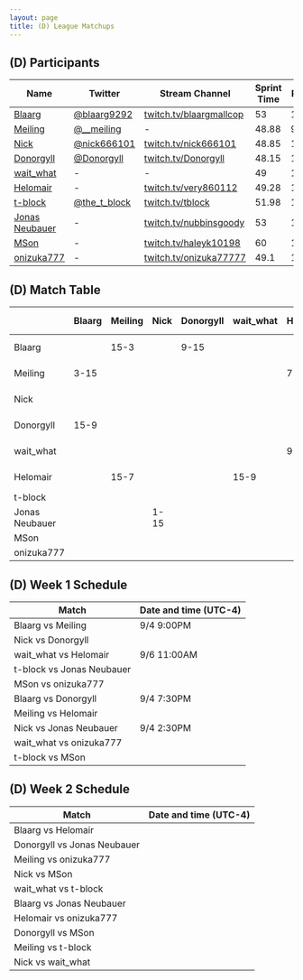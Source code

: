 ```yaml
---
layout: page
title: (D) League Matchups
---
```


## (D) Participants ##

<table>
  <thead>
    <tr>
      <th>Name</th>
      <th>Twitter</th>
      <th>Stream Channel</th>
	  <th>Sprint Time</th>
	  <th>Rating</th>
    </tr>
  </thead>
  <tbody>
    <tr>
      <td><a href="https://steamcommunity.com/id/hz496/">Blaarg</a></td>
      <td><a href="https://twitter.com/blaarg9292">@blaarg9292</a></td>
      <td><a href="https://www.twitch.tv/blaargmallcop">twitch.tv/blaargmallcop</a></td>
      <td>53</td>
      <td>11892</td>
    </tr>
    <tr>
      <td><a href="https://steamcommunity.com/id/dongmeiling">Meiling</a></td>
      <td><a href="https://twitter.com/__meiling">@__meiling</a></td>
      <td>-</td>
      <td>48.88</td>
      <td>9500</td>
    </tr>
    <tr>
      <td><a href="https://steamcommunity.com/profiles/76561198056430350">Nick</a></td>
      <td><a href="https://twitter.com/nick666101">@nick666101</a></td>
      <td><a href="https://www.twitch.tv/nick666101/">twitch.tv/nick666101</a></td>
      <td>48.85</td>
      <td>10800</td>
    </tr>
    <tr>
      <td><a href="https://steamcommunity.com/profiles/76561198039762564/">Donorgyll</a></td>
      <td><a href="https://twitter.com/Donorgyll">@Donorgyll</a></td>
      <td><a href="https://www.twitch.tv/Donorgyll">twitch.tv/Donorgyll</a></td>
      <td>48.15</td>
      <td>15600</td>
    </tr>
    <tr>
      <td><a href="https://steamcommunity.com/profiles/76561197997728320">wait_what</a></td>
      <td>-</td>
      <td>-</td>
      <td>49</td>
      <td>12000</td>
    </tr>
    <tr>
      <td><a href="https://steamcommunity.com/profiles/76561198331148398/">Helomair</a></td>
      <td>-</td>
      <td><a href="https://www.twitch.tv/very860112">twitch.tv/very860112</a></td>
      <td>49.28</td>
      <td>15038</td>
    </tr>
    <tr>
      <td><a href="https://steamcommunity.com/profiles/76561198009948593/">t-block</a></td>
      <td><a href="https://twitter.com/the_t_block">@the_t_block</a></td>
      <td><a href="https://www.twitch.tv/tblock">twitch.tv/tblock</a></td>
      <td>51.98</td>
      <td>13800</td>
    </tr>
    <tr>
      <td><a href="https://steamcommunity.com/id/nubbinsgoody">Jonas Neubauer</a></td>
      <td>-</td>
      <td><a href="https://www.twitch.tv/nubbinsgoody">twitch.tv/nubbinsgoody</a></td>
      <td>53</td>
      <td>11000</td>
    </tr>
    <tr>
      <td><a href="https://steamcommunity.com/id/haleyk10198">MSon</a></td>
      <td>-</td>
      <td><a href="https://www.twitch.tv/haleyk10198">twitch.tv/haleyk10198</a></td>
      <td>60</td>
      <td>15000</td>
    </tr>
    <tr>
      <td><a href="https://steamcommunity.com/id/onizuka777/">onizuka777</a></td>
      <td>-</td>
      <td><a href="https://www.twitch.tv/onizuka77777">twitch.tv/onizuka77777</a></td>
      <td>49.1</td>
      <td>15400</td>
    </tr>
  </tbody>
</table>

## (D) Match Table ##

<table>
  <thead>
    <tr>
      <th> </th>
      <th>Blaarg</th>
      <th>Meiling</th>
      <th>Nick</th>
      <th>Donorgyll</th>
      <th>wait_what</th>
      <th>Helomair</th>
      <th>t-block</th>
      <th>Jonas Neubauer</th>
      <th>MSon</th>
      <th>onizuka777</th>
      <th>W-L</th>
      <th>Pt. Diff</th>
    </tr>
  </thead>
  <tbody>
    <tr>
      <td>Blaarg</td>
      <td> </td> <!--Blaarg-->
      <td>15-3</td> <!--Meiling-->
      <td> </td> <!--Nick-->
      <td>9-15</td> <!--Donorgyll-->
      <td> </td> <!--wait_what-->
      <td> </td> <!--Helomair-->
      <td> </td> <!--t-block-->
      <td> </td> <!--Jonas Neubauer-->
      <td> </td> <!--MSon-->
      <td> </td> <!--onizuka777-->
      <td>1-1</td>
      <td>+6</td>
    </tr>
    <tr>
      <td>Meiling</td>
      <td>3-15</td> <!--Blaarg-->
      <td> </td> <!--Meiling-->
      <td> </td> <!--Nick-->
      <td> </td> <!--Donorgyll-->
      <td> </td> <!--wait_what-->
      <td>7-15</td> <!--Helomair-->
      <td> </td> <!--t-block-->
      <td> </td> <!--Jonas Neubauer-->
      <td> </td> <!--MSon-->
      <td> </td> <!--onizuka777-->
      <td>0-1</td>
      <td>-20</td>
    </tr>
    <tr>
      <td>Nick</td>
      <td> </td> <!--Blaarg-->
      <td> </td> <!--Meiling-->
      <td> </td> <!--Nick-->
      <td> </td> <!--Donorgyll-->
      <td> </td> <!--wait_what-->
      <td> </td> <!--Helomair-->
      <td> </td> <!--t-block-->
      <td>15-1</td> <!--Jonas Neubauer-->
      <td> </td> <!--MSon-->
      <td> </td> <!--onizuka777-->
      <td>1-0</td>
      <td>+14</td>
    </tr>
    <tr>
      <td>Donorgyll</td>
      <td>15-9</td> <!--Blaarg-->
      <td> </td> <!--Meiling-->
      <td> </td> <!--Nick-->
      <td> </td> <!--Donorgyll-->
      <td> </td> <!--wait_what-->
      <td> </td> <!--Helomair-->
      <td> </td> <!--t-block-->
      <td> </td> <!--Jonas Neubauer-->
      <td> </td> <!--MSon-->
      <td> </td> <!--onizuka777-->
      <td>1-0</td>
      <td>+6</td>
    </tr>
    <tr>
      <td>wait_what</td>
      <td> </td> <!--Blaarg-->
      <td> </td> <!--Meiling-->
      <td> </td> <!--Nick-->
      <td> </td> <!--Donorgyll-->
      <td> </td> <!--wait_what-->
      <td>9-15</td> <!--Helomair-->
      <td> </td> <!--t-block-->
      <td> </td> <!--Jonas Neubauer-->
      <td> </td> <!--MSon-->
      <td> </td> <!--onizuka777-->
      <td>0-1</td>
      <td>-6</td>
    </tr>
    <tr>
      <td>Helomair</td>
      <td> </td> <!--Blaarg-->
      <td>15-7</td> <!--Meiling-->
      <td> </td> <!--Nick-->
      <td> </td> <!--Donorgyll-->
      <td>15-9</td> <!--wait_what-->
      <td> </td> <!--Helomair-->
      <td> </td> <!--t-block-->
      <td> </td> <!--Jonas Neubauer-->
      <td> </td> <!--MSon-->
      <td> </td> <!--onizuka777-->
      <td>2-0</td>
      <td>+14</td>
    </tr>
    <tr>
      <td>t-block</td>
      <td> </td> <!--Blaarg-->
      <td> </td> <!--Meiling-->
      <td> </td> <!--Nick-->
      <td> </td> <!--Donorgyll-->
      <td> </td> <!--wait_what-->
      <td> </td> <!--Helomair-->
      <td> </td> <!--t-block-->
      <td> </td> <!--Jonas Neubauer-->
      <td> </td> <!--MSon-->
      <td> </td> <!--onizuka777-->
      <td> </td>
      <td> </td>
    </tr>
    <tr>
      <td>Jonas Neubauer</td>
      <td> </td> <!--Blaarg-->
      <td> </td> <!--Meiling-->
      <td>1-15</td> <!--Nick-->
      <td> </td> <!--Donorgyll-->
      <td> </td> <!--wait_what-->
      <td> </td> <!--Helomair-->
      <td> </td> <!--t-block-->
      <td> </td> <!--Jonas Neubauer-->
      <td> </td> <!--MSon-->
      <td> </td> <!--onizuka777-->
      <td>0-1</td>
      <td>-14</td>
    </tr>
    <tr>
      <td>MSon</td>
      <td> </td> <!--Blaarg-->
      <td> </td> <!--Meiling-->
      <td> </td> <!--Nick-->
      <td> </td> <!--Donorgyll-->
      <td> </td> <!--wait_what-->
      <td> </td> <!--Helomair-->
      <td> </td> <!--t-block-->
      <td> </td> <!--Jonas Neubauer-->
      <td> </td> <!--MSon-->
      <td> </td> <!--onizuka777-->
      <td> </td>
      <td> </td>
    </tr>
    <tr>
      <td>onizuka777</td>
      <td> </td> <!--Blaarg-->
      <td> </td> <!--Meiling-->
      <td> </td> <!--Nick-->
      <td> </td> <!--Donorgyll-->
      <td> </td> <!--wait_what-->
      <td> </td> <!--Helomair-->
      <td> </td> <!--t-block-->
      <td> </td> <!--Jonas Neubauer-->
      <td> </td> <!--MSon-->
      <td> </td> <!--onizuka777-->
      <td> </td>
      <td> </td>
    </tr>
  </tbody>
</table>

## (D) Week 1 Schedule ##

<table>
  <thead>
    <tr>
      <th>Match</th>
      <th>Date and time (UTC-4)</th>
    </tr>
  </thead>
  <tbody>
    <tr>
      <td>Blaarg vs Meiling</td>
      <td>9/4 9:00PM</td>
    </tr>
    <tr>
      <td>Nick vs Donorgyll</td>
      <td> </td>
    </tr>
    <tr>
      <td>wait_what vs Helomair</td>
      <td>9/6 11:00AM</td>
    </tr>
    <tr>
      <td>t-block vs Jonas Neubauer</td>
      <td> </td>
    </tr>
    <tr>
      <td>MSon vs onizuka777</td>
      <td> </td>
    </tr>
    <tr>
      <td>Blaarg vs Donorgyll</td>
      <td>9/4 7:30PM</td>
    </tr>
    <tr>
      <td>Meiling vs Helomair</td>
      <td> </td>
    </tr>
    <tr>
      <td>Nick vs Jonas Neubauer</td>
      <td>9/4 2:30PM</td>
    </tr>
    <tr>
      <td>wait_what vs onizuka777</td>
      <td> </td>
    </tr>
    <tr>
      <td>t-block vs MSon</td>
      <td> </td>
    </tr>
  </tbody>
</table>

## (D) Week 2 Schedule ##

<table>
  <thead>
    <tr>
      <th>Match</th>
      <th>Date and time (UTC-4)</th>
    </tr>
  </thead>
  <tbody>
    <tr>
      <td>Blaarg vs Helomair</td>
      <td> </td>
    </tr>
    <tr>
      <td>Donorgyll vs Jonas Neubauer</td>
      <td> </td>
    </tr>
    <tr>
      <td>Meiling vs onizuka777</td>
      <td> </td>
    </tr>
    <tr>
      <td>Nick vs MSon</td>
      <td> </td>
    </tr>
    <tr>
      <td>wait_what vs t-block</td>
      <td> </td>
    </tr>
    <tr>
      <td>Blaarg vs Jonas Neubauer</td>
      <td> </td>
    </tr>
    <tr>
      <td>Helomair vs onizuka777</td>
      <td> </td>
    </tr>
    <tr>
      <td>Donorgyll vs MSon</td>
      <td> </td>
    </tr>
    <tr>
      <td>Meiling vs t-block</td>
      <td> </td>
    </tr>
    <tr>
      <td>Nick vs wait_what</td>
      <td> </td>
    </tr>
  </tbody>
</table>
